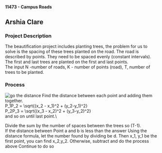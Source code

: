 #### 11473 - Campus Roads
## Arshia Clare

### Project Description
The beautification project includes planting trees, the problem for us to solve is the spacing of these trees planted on the road. The road is described by points. They need to be spaced evenly (constant intervals). The first and last trees are planted on the first and last points. \
The input N -number of roads, K - number of points (road), T, number of trees to be planted.

### Process
![go the distance](https://user-images.githubusercontent.com/35582387/96756151-45fc0380-1399-11eb-81f9-ef051eca14d8.PNG)
Find the distance between each point and adding them together. \
P_1P_2 = \sqrt{(x_2 - x_1)^2 + (y_2-y_1)^2}\
P_2P_3 = \sqrt{(x_3 - x_2)^2 + (y_3-y_2)^2}\
and so on until last point.\

Divide the sum by the number of spaces between the trees so (T-1). \
If the distance between Point a and b is less than the answer
Using the distance formula, let the number found by dividing be d. Then x_1, y_1 be the first point, you can find x_2,y_2. 
Otherwise, subtract and do the process above
Continue to do so
